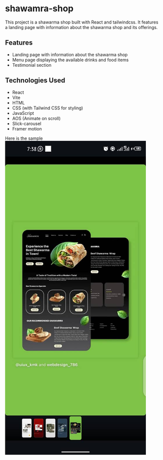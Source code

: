 # shawamra-shop
This project is a shawarma shop built with React and tailwindcss. It features a landing page with information about the shawarma shop and its offerings.

## Features

- Landing page with information about the shawarma shop
- Menu page displaying the available drinks and food items
- Testimonial section 

## Technologies Used

- React
- Vite
- HTML
- CSS (with Tailwind CSS for styling)
- JavaScript
- AOS (Animate on scroll)
- Slick-carousel
- Framer motion


Here is the sample 
![Template](src/assets/template.jpg)
